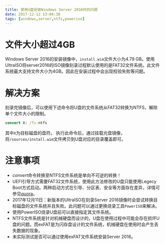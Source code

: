 ```yaml
---
title: 使用U盘安装Windows Server 2016时的问题
date: 2017-12-12 13:04:38
tags: [windows,server,ntfs,poweriso]
---
```


# 文件大小超过4GB

Windows Server 2016的安装镜像中，`install.wim`文件大小为4.79 GB。使用UltraISO将server2016的ISO镜像刻录过程默认使用的是FAT32文件系统。此文件系统最大支持文件大小为4GB。因此在安装过程中会出现校验失败等问题。

# 解决方案

刻录完镜像后，可以使用下述命令将U盘的文件系统从FAT32转换为NTFS，解除单个文件大小的限制。

``` cmd
convert X: /fs:ntfs
```

其中`X`为目标磁盘的盘符。
执行此命令后，通过挂载光盘镜像，将`/sources/install.wim`文件拷贝到U盘对应的目录覆盖即可。

# 注意事项

* *convert*命令转换至NTFS文件系统是单向不可逆的转换！
* UEFI引导方式需要FAT32文件系统，使用此方法修改的U盘只能使用Legecy Boot方式启动。两种启动方式在引导、分区表、安全等方面存在差异，详情可参见[quora](https://www.quora.com/What-is-the-difference-between-UEFI-and-Legacy-Mode-which-we-need-to-choose-while-installing-the-OS)。
* 2017年12月11日：新版本的UltraISO在刻录Server 2016镜像时会尝试转换目标磁盘的文件系统并且失败。此问题可以通过更换烧录工具`PowerISO`来解决。
* 使用PowerISO烧录U盘前可以直接指定其文件系统。
* NTFS文件系统是针对机械硬盘而设计的，U盘在使用过程中可能会存在损坏U盘的问题。而exFAT是为闪存盘设计的文件系统，机械硬盘在使用时会产生丢失数据的现象。
* 未实际测试是否可以通过使用exFAT文件系统安装Server 2016。